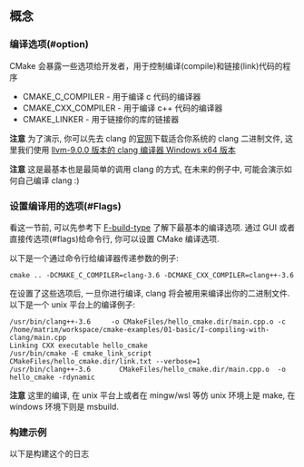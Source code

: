 ## 概念

### 编译选项(#option)

CMake 会暴露一些选项给开发者，用于控制编译(compile)和链接(link)代码的程序

- CMAKE_C_COMPILER - 用于编译 c 代码的编译器
- CMAKE_CXX_COMPILER - 用于编译 c++ 代码的编译器
- CMAKE_LINKER - 用于链接你的库的链接器

**注意** 为了演示, 你可以先去 clang 的[官网](http://releases.llvm.org/download.html)下载适合你系统的 clang 二进制文件, 这里我们使用 [llvm-9.0.0 版本的 clang 编译器 Windows x64 版本](http://releases.llvm.org/9.0.0/LLVM-9.0.0-win64.exe)

**注意** 这是最基本也是最简单的调用 clang 的方式, 在未来的例子中, 可能会演示如何自己编译 clang :)

### 设置编译用的选项(#Flags)

看这一节前, 可以先参考下 [F-build-type](../F-build-type) 了解下最基本的编译选项. 通过 GUI 或者直接传选项(#flags)给命令行, 你可以设置 CMake 编译选项.

以下是一个通过命令行给编译器传递参数的例子:

```shell
cmake .. -DCMAKE_C_COMPILER=clang-3.6 -DCMAKE_CXX_COMPILER=clang++-3.6
```

在设置了这些选项后, 一旦你进行编译, clang 将会被用来编译出你的二进制文件. 以下是一个 unix 平台上的编译例子:

```shell
/usr/bin/clang++-3.6     -o CMakeFiles/hello_cmake.dir/main.cpp.o -c /home/matrim/workspace/cmake-examples/01-basic/I-compiling-with-clang/main.cpp
Linking CXX executable hello_cmake
/usr/bin/cmake -E cmake_link_script CMakeFiles/hello_cmake.dir/link.txt --verbose=1
/usr/bin/clang++-3.6       CMakeFiles/hello_cmake.dir/main.cpp.o  -o hello_cmake -rdynamic
```

**注意** 这里的编译, 在 unix 平台上或者在 mingw/wsl 等仿 unix 环境上是 make, 在 windows 环境下则是 msbuild.

### 构建示例

以下是构建这个的日志